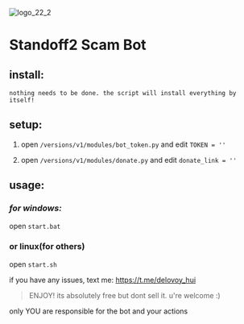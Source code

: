 ![logo_22_2](https://user-images.githubusercontent.com/61238982/211483258-5f9948fb-4ac5-4ada-a906-ecf15b95f0ec.jpg)

# Standoff2 Scam Bot
## install:
  ```
  nothing needs to be done. the script will install everything by itself!
  ```
## setup:
1. open `/versions/v1/modules/bot_token.py` and edit `TOKEN = ''`

2. open `/versions/v1/modules/donate.py` and edit `donate_link = ''`


## usage:
### *for windows:*
open `start.bat`
### or linux(for others)
open `start.sh`

if you have any issues, text me: https://t.me/delovoy_hui

> ENJOY! its absolutely free but dont sell it. u're welcome :)

only YOU are responsible for the bot and your actions
